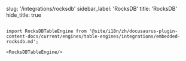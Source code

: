 slug: '/integrations/rocksdb'
sidebar_label: 'RocksDB'
title: 'RocksDB'
hide_title: true
```

import RocksDBTableEngine from '@site/i18n/zh/docusaurus-plugin-content-docs/current/engines/table-engines/integrations/embedded-rocksdb.md';

<RocksDBTableEngine/>
